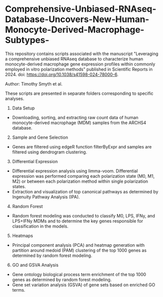 # Comprehensive-Unbiased-RNAseq-Database-Uncovers-New-Human-Monocyte-Derived-Macrophage-Subtypes-

This repository contains scripts associated with the manuscript "Leveraging a comprehensive unbiased RNAseq database to characterize human monocyte-derived macrophage gene expression profiles within commonly employed in vitro polarization methods" published in Scientific Reports in 2024. doi: https://doi.org/10.1038/s41598-024-78000-6.

Author: Timothy Smyth et al.

These scripts are presented in separate folders corresponding to specific analyses.

1. Data Setup
  - Downloading, sorting, and extracting raw count data of human monocyte-derived macrophage (MDM) samples from the ARCHS4 database.
2. Sample and Gene Selection
  - Genes are filtered using edgeR function filterByExpr and samples are filtered using dendrogram clustering.
3. Differential Expression
  - Differential expression analysis using limma-voom. Differential expression was performed comparing each polarization state (M0, M1, M2) or between each polarization method within single polarization states. 
  - Extraction and visualization of top canonical pathways as determined by Ingenuity Pathway Analysis (IPA).
4. Random Forest
  - Random forest modeling was conducted to classify M0, LPS, IFNy, and LPS+IFNy MDMs and to determine the key genes responsible for classification in the models.
5. Heatmaps
  - Principal component analysis (PCA) and heatmap generation with partition around medoid (PAM) clustering of the top 1000 genes as determined by random forest modeling.
6. GO and GSVA Analysis
  - Gene ontology biological process term enrichment of the top 1000 genes as determined by random forest modeling.
  - Gene set variation analysis (GSVA) of gene sets based on enriched GO terms.
